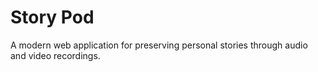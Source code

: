 # Story Pod

A modern web application for preserving personal stories through audio and video recordings.